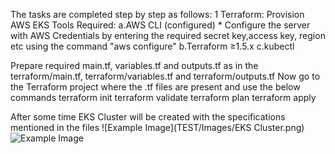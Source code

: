 The tasks are completed step by step as follows:
1 Terraform: Provision AWS EKS
Tools Required:
  a.AWS CLI (configured)
      * Configure the server with AWS Credentials by entering the required secret key,access key, region etc using the command "aws configure"
  b.Terraform ≥1.5.x
  c.kubectl

Prepare required main.tf, variables.tf and outputs.tf as in the terraform/main.tf, terraform/variables.tf and terraform/outputs.tf
Now go to the Terraform project where the .tf files are present and use the below commands
terraform init
terraform validate
terraform plan
terraform apply

After some time EKS Cluster will be created with the specifications mentioned in the files 
![Example Image](TEST/Images/EKS Cluster.png)
![Example Image](TEST/Images/Cluster.png)
